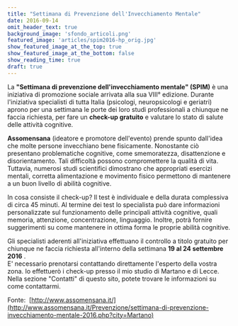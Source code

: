 ```yaml
---
title: "Settimana di Prevenzione dell'Invecchiamento Mentale"
date: 2016-09-14
omit_header_text: true
background_image: 'sfondo_articoli.png'
featured_image: 'articles/spim2016-hp_orig.jpg'
show_featured_image_at_the_top: true
show_featured_image_at_the_bottom: false
show_reading_time: true
draft: true
---
```


La **"Settimana di prevenzione dell'invecchiamento mentale" (SPIM)** è una
iniziativa di promozione sociale arrivata alla sua VIII° edizione. Durante
l'iniziativa specialisti di tutta Italia (psicologi, neuropsicologi e
geriatri) aprono per una settimana le porte dei loro studi professionali a
chiunque ne faccia richiesta, per fare un **check-up gratuito** e valutare lo
stato di salute delle attività cognitive.  
  
**Assomensana** (ideatore e promotore dell'evento) prende spunto dall'idea che
molte persone invecchiano bene fisicamente. Nonostante ciò presentano
problematiche cognitive, come smemoratezza, disattenzione e disorientamento.
Tali difficoltà possono compromettere la qualità di vita. Tuttavia, numerosi
studi scientifici dimostrano che appropriati esercizi mentali, corretta
alimentazione e movimento fisico permettono di mantenere a un buon livello di
abilità cognitive.  
  
In cosa consiste il check-up? Il test è individuale e della durata complessiva
di circa 45 minuti. Al termine dei test lo specialista può dare informazioni
personalizzate sul funzionamento delle principali attività cognitive, quali
memoria, attenzione, concentrazione, linguaggio. Inoltre, potrà fornire
suggerimenti su come mantenere in ottima forma le proprie abilità cognitive.  
  
Gli specialisti aderenti all'iniziativa effettuano il controllo a titolo
gratuito per chiunque ne faccia richiesta all'interno della settimana **19 al
24 settembre 2016** .  
E' necessario prenotarsi contattando direttamente l'esperto della vostra zona.
Io effettuerò i check-up presso il mio studio di Martano e di Lecce. Nella
sezione "Contatti" di questo sito, potete trovare le informazioni su come
contattarmi.  
  
Fonte: ​ [http://www.assomensana.it/](http://www.assomensana.it/Prevenzione/settimana-di-prevenzione-invecchiamento-mentale-2016.php?city=Martano)

